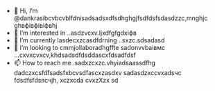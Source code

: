 - 👋 Hi, I’m @dankrasibcvbcvblfdnisadsadsxdfsdhghgjfsdfdsfsdasdzzc,mnghjc ghвфівфівіфвhj
- 👀 I’m interested in ..asdzvcxv.ljxdfgfgdxіфв
- 🌱 I’m currently lasdecxzcasdfdrning ..sxzc.sdsadasd
- 💞️ I’m looking to cmmjollaboradhgffte sadonvvbаівмс ...cxvxcvxcv,khdsadsdfdsddascxfdsadfdsf
- 📫 How to reach me .sadxzcxzc.vhyiadsaassdfhg
dadczxcsfdfsadsfxbcvsdfascxzasdxv
sadasdzxccvxadsчс
fdsdfsfdsясчjh,
xczxcda
cvxzXzx
sd
